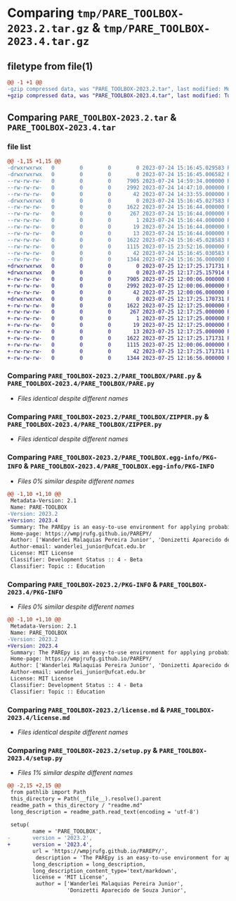 # Comparing `tmp/PARE_TOOLBOX-2023.2.tar.gz` & `tmp/PARE_TOOLBOX-2023.4.tar.gz`

## filetype from file(1)

```diff
@@ -1 +1 @@
-gzip compressed data, was "PARE_TOOLBOX-2023.2.tar", last modified: Mon Jul 24 15:16:45 2023, max compression
+gzip compressed data, was "PARE_TOOLBOX-2023.4.tar", last modified: Tue Jul 25 12:17:25 2023, max compression
```

## Comparing `PARE_TOOLBOX-2023.2.tar` & `PARE_TOOLBOX-2023.4.tar`

### file list

```diff
@@ -1,15 +1,15 @@
-drwxrwxrwx   0        0        0        0 2023-07-24 15:16:45.029583 PARE_TOOLBOX-2023.2/
-drwxrwxrwx   0        0        0        0 2023-07-24 15:16:45.006582 PARE_TOOLBOX-2023.2/PARE_TOOLBOX/
--rw-rw-rw-   0        0        0     7905 2023-07-24 14:59:34.000000 PARE_TOOLBOX-2023.2/PARE_TOOLBOX/PARE.py
--rw-rw-rw-   0        0        0     2992 2023-07-24 14:47:10.000000 PARE_TOOLBOX-2023.2/PARE_TOOLBOX/ZIPPER.py
--rw-rw-rw-   0        0        0       42 2023-07-24 14:33:55.000000 PARE_TOOLBOX-2023.2/PARE_TOOLBOX/__init__.py
-drwxrwxrwx   0        0        0        0 2023-07-24 15:16:45.027583 PARE_TOOLBOX-2023.2/PARE_TOOLBOX.egg-info/
--rw-rw-rw-   0        0        0     1622 2023-07-24 15:16:44.000000 PARE_TOOLBOX-2023.2/PARE_TOOLBOX.egg-info/PKG-INFO
--rw-rw-rw-   0        0        0      267 2023-07-24 15:16:44.000000 PARE_TOOLBOX-2023.2/PARE_TOOLBOX.egg-info/SOURCES.txt
--rw-rw-rw-   0        0        0        1 2023-07-24 15:16:44.000000 PARE_TOOLBOX-2023.2/PARE_TOOLBOX.egg-info/dependency_links.txt
--rw-rw-rw-   0        0        0       19 2023-07-24 15:16:44.000000 PARE_TOOLBOX-2023.2/PARE_TOOLBOX.egg-info/requires.txt
--rw-rw-rw-   0        0        0       13 2023-07-24 15:16:44.000000 PARE_TOOLBOX-2023.2/PARE_TOOLBOX.egg-info/top_level.txt
--rw-rw-rw-   0        0        0     1622 2023-07-24 15:16:45.028583 PARE_TOOLBOX-2023.2/PKG-INFO
--rw-rw-rw-   0        0        0     1115 2023-07-15 23:52:16.000000 PARE_TOOLBOX-2023.2/license.md
--rw-rw-rw-   0        0        0       42 2023-07-24 15:16:45.030583 PARE_TOOLBOX-2023.2/setup.cfg
--rw-rw-rw-   0        0        0     1344 2023-07-24 15:16:36.000000 PARE_TOOLBOX-2023.2/setup.py
+drwxrwxrwx   0        0        0        0 2023-07-25 12:17:25.171731 PARE_TOOLBOX-2023.4/
+drwxrwxrwx   0        0        0        0 2023-07-25 12:17:25.157914 PARE_TOOLBOX-2023.4/PARE_TOOLBOX/
+-rw-rw-rw-   0        0        0     7905 2023-07-25 12:00:06.000000 PARE_TOOLBOX-2023.4/PARE_TOOLBOX/PARE.py
+-rw-rw-rw-   0        0        0     2992 2023-07-25 12:00:06.000000 PARE_TOOLBOX-2023.4/PARE_TOOLBOX/ZIPPER.py
+-rw-rw-rw-   0        0        0       42 2023-07-25 12:00:06.000000 PARE_TOOLBOX-2023.4/PARE_TOOLBOX/__init__.py
+drwxrwxrwx   0        0        0        0 2023-07-25 12:17:25.170731 PARE_TOOLBOX-2023.4/PARE_TOOLBOX.egg-info/
+-rw-rw-rw-   0        0        0     1622 2023-07-25 12:17:25.000000 PARE_TOOLBOX-2023.4/PARE_TOOLBOX.egg-info/PKG-INFO
+-rw-rw-rw-   0        0        0      267 2023-07-25 12:17:25.000000 PARE_TOOLBOX-2023.4/PARE_TOOLBOX.egg-info/SOURCES.txt
+-rw-rw-rw-   0        0        0        1 2023-07-25 12:17:25.000000 PARE_TOOLBOX-2023.4/PARE_TOOLBOX.egg-info/dependency_links.txt
+-rw-rw-rw-   0        0        0       19 2023-07-25 12:17:25.000000 PARE_TOOLBOX-2023.4/PARE_TOOLBOX.egg-info/requires.txt
+-rw-rw-rw-   0        0        0       13 2023-07-25 12:17:25.000000 PARE_TOOLBOX-2023.4/PARE_TOOLBOX.egg-info/top_level.txt
+-rw-rw-rw-   0        0        0     1622 2023-07-25 12:17:25.171731 PARE_TOOLBOX-2023.4/PKG-INFO
+-rw-rw-rw-   0        0        0     1115 2023-07-25 12:00:06.000000 PARE_TOOLBOX-2023.4/license.md
+-rw-rw-rw-   0        0        0       42 2023-07-25 12:17:25.171731 PARE_TOOLBOX-2023.4/setup.cfg
+-rw-rw-rw-   0        0        0     1344 2023-07-25 12:16:56.000000 PARE_TOOLBOX-2023.4/setup.py
```

### Comparing `PARE_TOOLBOX-2023.2/PARE_TOOLBOX/PARE.py` & `PARE_TOOLBOX-2023.4/PARE_TOOLBOX/PARE.py`

 * *Files identical despite different names*

### Comparing `PARE_TOOLBOX-2023.2/PARE_TOOLBOX/ZIPPER.py` & `PARE_TOOLBOX-2023.4/PARE_TOOLBOX/ZIPPER.py`

 * *Files identical despite different names*

### Comparing `PARE_TOOLBOX-2023.2/PARE_TOOLBOX.egg-info/PKG-INFO` & `PARE_TOOLBOX-2023.4/PARE_TOOLBOX.egg-info/PKG-INFO`

 * *Files 0% similar despite different names*

```diff
@@ -1,10 +1,10 @@
 Metadata-Version: 2.1
 Name: PARE-TOOLBOX
-Version: 2023.2
+Version: 2023.4
 Summary: The PAREpy is an easy-to-use environment for applying probabilistic modeling.
 Home-page: https://wmpjrufg.github.io/PAREPY/
 Author: ['Wanderlei Malaquias Pereira Junior', 'Donizetti Aparecido de Souza Junior', 'Romes Antônio Borges', 'Mateus Pereira da Silva']
 Author-email: wanderlei_junior@ufcat.edu.br
 License: MIT License
 Classifier: Development Status :: 4 - Beta
 Classifier: Topic :: Education
```

### Comparing `PARE_TOOLBOX-2023.2/PKG-INFO` & `PARE_TOOLBOX-2023.4/PKG-INFO`

 * *Files 0% similar despite different names*

```diff
@@ -1,10 +1,10 @@
 Metadata-Version: 2.1
 Name: PARE_TOOLBOX
-Version: 2023.2
+Version: 2023.4
 Summary: The PAREpy is an easy-to-use environment for applying probabilistic modeling.
 Home-page: https://wmpjrufg.github.io/PAREPY/
 Author: ['Wanderlei Malaquias Pereira Junior', 'Donizetti Aparecido de Souza Junior', 'Romes Antônio Borges', 'Mateus Pereira da Silva']
 Author-email: wanderlei_junior@ufcat.edu.br
 License: MIT License
 Classifier: Development Status :: 4 - Beta
 Classifier: Topic :: Education
```

### Comparing `PARE_TOOLBOX-2023.2/license.md` & `PARE_TOOLBOX-2023.4/license.md`

 * *Files identical despite different names*

### Comparing `PARE_TOOLBOX-2023.2/setup.py` & `PARE_TOOLBOX-2023.4/setup.py`

 * *Files 1% similar despite different names*

```diff
@@ -2,15 +2,15 @@
 from pathlib import Path
 this_directory = Path(__file__).resolve().parent
 readme_path = this_directory / "readme.md"
 long_description = readme_path.read_text(encoding = 'utf-8')
 
 setup(
     	name = 'PARE_TOOLBOX',
-    	version = '2023.2',
+    	version = '2023.4',
 		url = 'https://wmpjrufg.github.io/PAREPY/',
         description = 'The PAREpy is an easy-to-use environment for applying probabilistic modeling.',
 		long_description = long_description,
 		long_description_content_type='text/markdown',   
     	license = 'MIT License',
         author = ['Wanderlei Malaquias Pereira Junior', 
                   'Donizetti Aparecido de Souza Junior',
```

